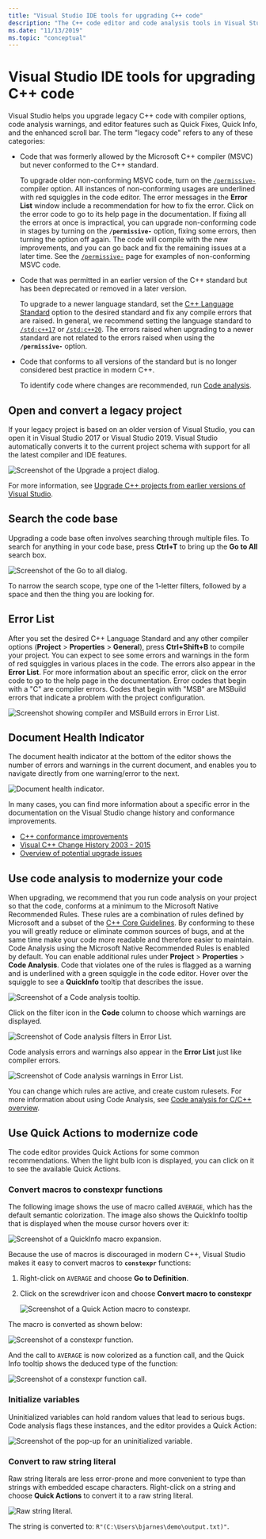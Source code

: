 ```yaml
---
title: "Visual Studio IDE tools for upgrading C++ code"
description: "The C++ code editor and code analysis tools in Visual Studio help you to modernize your C++ code base."
ms.date: "11/13/2019"
ms.topic: "conceptual"
---
```

# Visual Studio IDE tools for upgrading C++ code

Visual Studio helps you upgrade legacy C++ code with compiler options, code analysis warnings, and editor features such as Quick Fixes, Quick Info, and the enhanced scroll bar. The term "legacy code" refers to any of these categories:

- Code that was formerly allowed by the Microsoft C++ compiler (MSVC) but never conformed to the C++ standard.

   To upgrade older non-conforming MSVC code, turn on the [`/permissive-`](../build/reference/permissive-standards-conformance.md) compiler option. All instances of non-conforming usages are underlined with red squiggles in the code editor. The error messages in the **Error List** window include a recommendation for how to fix the error. Click on the error code to go to its help page in the documentation. If fixing all the errors at once is impractical, you can upgrade non-conforming code in stages by turning on the **`/permissive-`** option, fixing some errors, then turning the option off again. The code will compile with the new improvements, and you can go back and fix the remaining issues at a later time. See the [`/permissive-`](../build/reference/permissive-standards-conformance.md) page for examples of non-conforming MSVC code.

- Code that was permitted in an earlier version of the C++ standard but has been deprecated or removed in a later version.

   To upgrade to a newer language standard, set the [C++ Language Standard](../build/reference/std-specify-language-standard-version.md) option to the desired standard and fix any compile errors that are raised. In general, we recommend setting the language standard to [`/std:c++17`](../build/reference/std-specify-language-standard-version.md) or [`/std:c++20`](../build/reference/std-specify-language-standard-version.md). The errors raised when upgrading to a newer standard are not related to the errors raised when using the **`/permissive-`** option.

- Code that conforms to all versions of the standard but is no longer considered best practice in modern C++.

   To identify code where changes are recommended, run [Code analysis](../code-quality/code-analysis-for-c-cpp-overview.md).

## Open and convert a legacy project

If your legacy project is based on an older version of Visual Studio, you can open it in Visual Studio 2017 or Visual Studio 2019. Visual Studio automatically converts it to the current project schema with support for all the latest compiler and IDE features.

![Screenshot of the Upgrade a project dialog.](media/upgrade-dialog-v142.png "Upgrade a project")

For more information, see [Upgrade C++ projects from earlier versions of Visual Studio](upgrading-projects-from-earlier-versions-of-visual-cpp.md).

## Search the code base

Upgrading a code base often involves searching through multiple files. To search for anything in your code base, press **Ctrl+T** to bring up the **Go to All** search box.

![Screenshot of the Go to all dialog.](media/go-to-all.png "Go to all")

To narrow the search scope, type one of the 1-letter filters, followed by a space and then the thing you are looking for.

## Error List

After you set the desired C++ Language Standard and any other compiler options (**Project** > **Properties** > **General**), press **Ctrl+Shift+B** to compile your project. You can expect to see some errors and warnings in the form of red squiggles in various places in the code. The errors also appear in the **Error List**. For more information about an specific error, click on the error code to go to the help page in the documentation. Error codes that begin with a "C" are compiler errors. Codes that begin with "MSB" are MSBuild errors that indicate a problem with the project configuration.

![Screenshot showing compiler and MSBuild errors in Error List.](media/compiler-error-list.png "Compiler and MSBuild errors in Error List")

## Document Health Indicator

The document health indicator at the bottom of the editor shows the number of errors and warnings in the current document, and enables you to navigate directly from one warning/error to the next.

![Document health indicator.](media/document-health-indicator.png "Document health indicator")

In many cases, you can find more information about a specific error in the documentation on the Visual Studio change history and conformance improvements.

- [C++ conformance improvements](../overview/cpp-conformance-improvements.md)
- [Visual C++ Change History 2003 - 2015](visual-cpp-change-history-2003-2015.md)
- [Overview of potential upgrade issues](overview-of-potential-upgrade-issues-visual-cpp.md)

## Use code analysis to modernize your code

When upgrading, we recommend that you run code analysis on your project so that the code, conforms at a minimum to the Microsoft Native Recommended Rules. These rules are a combination of rules defined by Microsoft and a subset of the [C++ Core Guidelines](https://isocpp.github.io/CppCoreGuidelines/CppCoreGuidelines). By conforming to these you will greatly reduce or eliminate common sources of bugs, and at the same time make your code more readable and therefore easier to maintain. Code Analysis using the Microsoft Native Recommended Rules is enabled by default. You can enable additional rules under **Project** > **Properties** > **Code Analysis**. Code that violates one of the rules is flagged as a warning and is underlined with a green squiggle in the code editor. Hover over the squiggle to see a **QuickInfo** tooltip that describes the issue.

![Screenshot of a Code analysis tooltip.](media/code-analysis-tooltip.png "Code analysis warning")

Click on the filter icon in the **Code** column to choose which warnings are displayed.

![Screenshot of Code analysis filters in Error List.](media/code-analysis-filter.png "Code analysis filters in Error List")

Code analysis errors and warnings also appear in the **Error List** just like compiler errors.

![Screenshot of Code analysis warnings in Error List.](media/code-analysis-error-list.png "Code analysis warnings in Error List")

You can change which rules are active, and create custom rulesets. For more information about using Code Analysis, see [Code analysis for C/C++ overview](../code-quality/code-analysis-for-c-cpp-overview.md).

## Use Quick Actions to modernize code

The code editor provides Quick Actions for some common recommendations. When the light bulb icon is displayed, you can click on it to see the available Quick Actions.

### Convert macros to constexpr functions

The following image shows the use of macro called `AVERAGE`, which has the default semantic colorization. The image also shows the QuickInfo tooltip that is displayed when the mouse cursor hovers over it:

![Screenshot of a QuickInfo macro expansion.](media/macro-expansion-quick-info.png "QuickInfo tooltip macro expansion")

Because the use of macros is discouraged in modern C++, Visual Studio makes it easy to convert macros to **`constexpr`** functions:

1. Right-click on `AVERAGE` and choose **Go to Definition**.
2. Click on the screwdriver icon and choose **Convert macro to constexpr**

   ![Screenshot of a Quick Action macro to constexpr.](media/quick-action-macro-to-constexpr.png "Quick Action macro to constexpr")

The macro is converted as shown below:

![Screenshot of a constexpr function.](media/constexpr-function.png "constexpr function")

And the call to `AVERAGE` is now colorized as a function call, and the Quick Info tooltip shows the deduced type of the function:

![Screenshot of a constexpr function call.](media/constexpr-function-call.png "constexpr function call")

### Initialize variables

Uninitialized variables can hold random values that lead to serious bugs. Code analysis flags these instances, and the editor provides a Quick Action:

![Screenshot of the pop-up for an uninitialized variable.](media/init-variable.png "Initialize variable Quick Action")

### Convert to raw string literal

Raw string literals are less error-prone and more convenient to type than strings with embedded escape characters. Right-click on a string and choose **Quick Actions** to convert it to a raw string literal.

![Raw string literal.](media/raw-string-literal.png "Raw string literal")

The string is converted to: `R"(C:\Users\bjarnes\demo\output.txt)"`.
